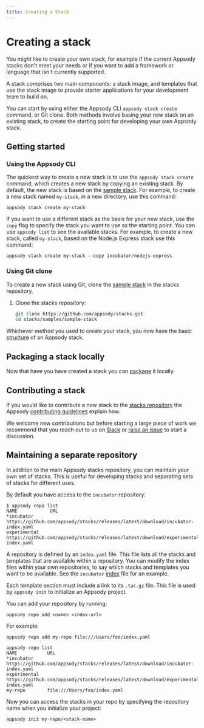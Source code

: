 ```yaml
---
title: Creating a Stack
---
```


# Creating a stack

You might like to create your own stack, for example if the current Appsody stacks don't meet your needs or if you want to add a framework or language that isn't currently supported.

A stack comprises two main components: a stack image, and templates that use the stack image to provide starter applications for your development team to build on.

You can start by using either the Appsody CLI `appsody stack create` command, or Git clone. Both methods involve basing your new stack on an existing stack, to create the starting point for developing your own Appsody stack.

## Getting started

### Using the Appsody CLI

The quickest way to create a new stack is to use the `appsody stack create` command, which creates a new stack by copying an existing stack. By default, the new stack is based on the [sample stack](https://github.com/appsody/stacks/tree/master/samples/sample-stack). For example, to create a new stack named `my-stack`, in a new directory, use this command:

`appsody stack create my-stack`

If you want to use a different stack as the basis for your new stack, use the `copy` flag to specify the stack you want to use as the starting point. You can use `appsody list` to see the available stacks. For example, to create a new stack, called `my-stack`, based on the Node.js Express stack use this command:

`appsody stack create my-stack --copy incubator/nodejs-express`

### Using Git clone

To create a new stack using Git, clone the [sample stack](https://github.com/appsody/stacks/tree/master/samples/sample-stack) in the stacks repository.

1. Clone the stacks repository:
   ```bash
   git clone https://github.com/appsody/stacks.git
   cd stacks/samples/sample-stack
   ```

Whichever method you used to create your stack, you now have the basic [structure](/docs/stacks/stack-structure) of an Appsody stack.

## Packaging a stack locally
Now that have you have created a stack you can [package](/docs/stacks/package) it locally.

## Contributing a stack
If you would like to contribute a new stack to the [stacks repository](https://github.com/appsody/stacks) the Appsody [contributing guidelines](https://github.com/appsody/website/blob/master/CONTRIBUTING.md) explain how.

We welcome new contributions but before starting a large piece of work we recommend that you reach out to us on [Slack](http://appsody-slack.eu-gb.mybluemix.net/) or [raise an issue](https://github.com/appsody/stacks/issues/) to start a discussion.

## Maintaining a separate repository
In addition to the main Appsody stacks repository, you can maintain your own set of stacks. This is useful for developing stacks and separating sets of stacks for different uses.

By default you have access to the `incubator` repository:
```
$ appsody repo list
NAME      	    URL
*incubator	    https://github.com/appsody/stacks/releases/latest/download/incubator-index.yaml
experimental    https://github.com/appsody/stacks/releases/latest/download/experimental-index.yaml
```
A repository is defined by an `index.yaml` file. This file lists all the stacks and templates that are available within a repository. You can modify the index files within your own repositories, to say which stacks and templates you want to be available. See the `incubator` [index](https://github.com/appsody/stacks/releases/latest/download/incubator-index.yaml) file for an example.

Each template section must include a link to its `.tar.gz` file. This file is used by `appsody init` to initialize an Appsody project.

You can add your repository by running:
```
appsody repo add <name> <index-url>
```
For example:
```
appsody repo add my-repo file:///Users/foo/index.yaml

appsody repo list
NAME      	   URL
*incubator	   https://github.com/appsody/stacks/releases/latest/download/incubator-index.yaml
experimental   https://github.com/appsody/stacks/releases/latest/download/experimental-index.yaml
my-repo        file:///Users/foo/index.yaml
```

Now you can access the stacks in your repo by specifying the repository name when you initialize your project:
```
appsody init my-repo/<stack-name>
```
